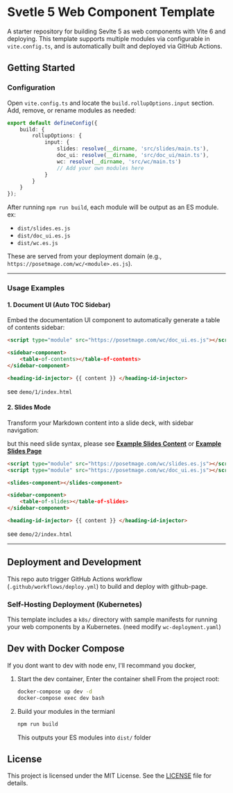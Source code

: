# Svetle 5 Web Component Template

A starter repository for building Sevlte 5 as web components with Vite 6 and deploying. This template supports multiple modules via configurable in `vite.config.ts`, and is automatically built and deployed via GitHub Actions.

## Getting Started

### Configuration

Open `vite.config.ts` and locate the `build.rollupOptions.input` section. Add, remove, or rename modules as needed:

```ts
export default defineConfig({
	build: {
		rollupOptions: {
			input: {
				slides: resolve(__dirname, 'src/slides/main.ts'),
				doc_ui: resolve(__dirname, 'src/doc_ui/main.ts'),
				wc: resolve(__dirname, 'src/wc/main.ts')
				// Add your own modules here
			}
		}
	}
});
```

After running `npm run build`, each module will be output as an ES module. ex:

- `dist/slides.es.js`
- `dist/doc_ui.es.js`
- `dist/wc.es.js`

These are served from your deployment domain (e.g., `https://posetmage.com/wc/<module>.es.js`).

---

### Usage Examples

#### 1. Document UI (Auto TOC Sidebar)

Embed the documentation UI component to automatically generate a table of contents sidebar:

```html
<script type="module" src="https://posetmage.com/wc/doc_ui.es.js"></script>

<sidebar-component>
	<table-of-contents></table-of-contents>
</sidebar-component>

<heading-id-injector> {{ content }} </heading-id-injector>
```

see `demo/1/index.html`

#### 2. Slides Mode

Transform your Markdown content into a slide deck, with sidebar navigation:

but this need slide syntax, please see **[Example Slides Content](https://raw.githubusercontent.com/HomunMage/Content/main/Slides/2025/JSDC/index.md)** or **[Example Slides Page](https://homun.posetmage.com/Content/Slides/2025/JSDC/)**

```html
<script type="module" src="https://posetmage.com/wc/slides.es.js"></script>
<script type="module" src="https://posetmage.com/wc/doc_ui.es.js"></script>

<slides-component></slides-component>

<sidebar-component>
	<table-of-slides></table-of-slides>
</sidebar-component>

<heading-id-injector> {{ content }} </heading-id-injector>
```

see `demo/2/index.html`

---

## Deployment and Development

This repo auto trigger GitHub Actions workflow (`.github/workflows/deploy.yml`) to build and deploy with github-page.

### Self-Hosting Deployment (Kubernetes)

This template includes a `k8s/` directory with sample manifests for running your web components by a Kubernetes.
(need modify `wc-deployment.yaml`)

## Dev with Docker Compose

If you dont want to dev with node env, I'll recommand you docker,

1. Start the dev container, Enter the container shell
   From the project root:

   ```bash
   docker-compose up dev -d
   docker-compose exec dev bash
   ```

2. Build your modules
   in the termianl

   ```bash
   npm run build
   ```

   This outputs your ES modules into `dist/` folder

## License

This project is licensed under the MIT License. See the [LICENSE](LICENSE) file for details.

